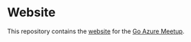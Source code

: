 # Website

This repository contains the [website](https://www.goazure.nl) for the [Go Azure Meetup](https://www.meetup.com/Go-Azure/).